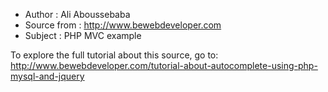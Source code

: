 - Author : Ali Aboussebaba
- Source from : http://www.bewebdeveloper.com
- Subject : PHP MVC example

To explore the full tutorial about this source, go to:
http://www.bewebdeveloper.com/tutorial-about-autocomplete-using-php-mysql-and-jquery
